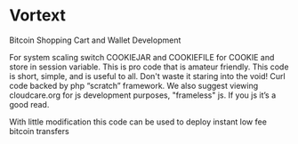 # Vortext
Bitcoin Shopping Cart and Wallet Development

For system scaling switch COOKIEJAR and COOKIEFILE for COOKIE and store in session variable. 
This is pro code that is amateur friendly. This code is short, simple, and is useful to all. 
Don't waste it staring into the void! Curl code backed by php “scratch” framework. 
We also suggest viewing cloudcare.org for js development purposes, "frameless" js. 
If you js it’s a good read. 
 
With little modification this code can be used to deploy instant low fee bitcoin transfers

